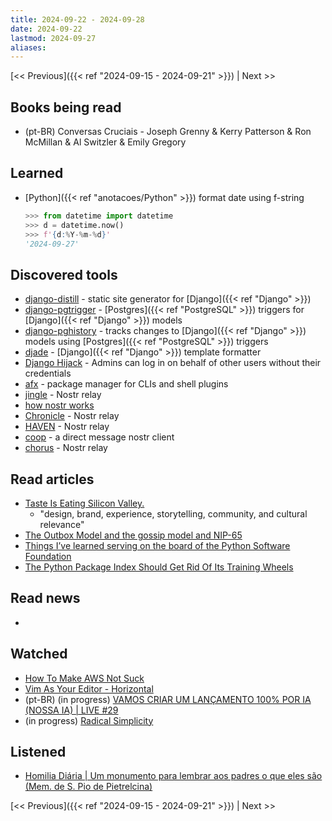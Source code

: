 ```yaml
---
title: 2024-09-22 - 2024-09-28
date: 2024-09-22
lastmod: 2024-09-27
aliases:
---
```


[<< Previous]({{< ref "2024-09-15 - 2024-09-21" >}}) | Next >>

## Books being read
- (pt-BR) Conversas Cruciais - Joseph Grenny & Kerry Patterson & Ron McMillan &
  Al Switzler & Emily Gregory

## Learned
- [Python]({{< ref "anotacoes/Python" >}}) format date using f-string
  ```python
  >>> from datetime import datetime
  >>> d = datetime.now()
  >>> f'{d:%Y-%m-%d}'
  '2024-09-27'
  ```

## Discovered tools
- [django-distill](https://github.com/meeb/django-distill) - static site
  generator for [Django]({{< ref "Django" >}})
- [django-pgtrigger](https://github.com/Opus10/django-pgtrigger) -
  [Postgres]({{< ref "PostgreSQL" >}}) triggers for
  [Django]({{< ref "Django" >}}) models
- [django-pghistory](https://github.com/Opus10/django-pghistory) - tracks
  changes to [Django]({{< ref "Django" >}}) models using
  [Postgres]({{< ref "PostgreSQL" >}}) triggers
- [djade](https://github.com/adamchainz/djade) - [Django]({{< ref "Django" >}})
  template formatter
- [Django Hijack](https://github.com/django-hijack/django-hijack) - Admins can
  log in on behalf of other users without their credentials
- [afx](https://github.com/babarot/afx) - package manager for CLIs and shell
  plugins
- [jingle](https://github.com/fiatjaf/jingle) - Nostr relay
- [how nostr works](https://how-nostr-works.pages.dev/)
- [Chronicle](https://github.com/dtonon/chronicle) - Nostr relay
- [HAVEN](https://github.com/bitvora/haven) - Nostr relay
- [coop](https://github.com/lumehq/coop) - a direct message nostr client
- [chorus](https://github.com/mikedilger/chorus) - Nostr relay


## Read articles
- [Taste Is Eating Silicon Valley.](https://www.workingtheorys.com/p/taste-is-eating-silicon-valley)
    * "design, brand, experience, storytelling, community, and cultural relevance"
- [The Outbox Model and the gossip model and NIP-65](https://mikedilger.com/gossip-model/)
- [Things I’ve learned serving on the board of the Python Software Foundation](https://simonwillison.net/2024/Sep/18/board-of-the-python-software-foundation/)
- [The Python Package Index Should Get Rid Of Its Training Wheels](https://kristoff.it/blog/python-training-wheels/)

## Read news
-

## Watched
- [How To Make AWS Not Suck](https://www.youtube.com/watch?v=gJmz31JywM0)
- [Vim As Your Editor - Horizontal](https://www.youtube.com/watch?v=5JGVtttuDQA)
- (pt-BR) (in progress) [VAMOS CRIAR UM LANÇAMENTO 100% POR IA (NOSSA IA) | LIVE #29](https://www.youtube.com/watch?v=q6w4Ja-KlqI)
- (in progress) [Radical Simplicity](https://www.youtube.com/watch?v=xh-iMBOXl6M)

## Listened
- [Homilia Diária | Um monumento para lembrar aos padres o que eles são (Mem. de S. Pio de Pietrelcina)](https://www.youtube.com/watch?v=49et8xI_B24)

[<< Previous]({{< ref "2024-09-15 - 2024-09-21" >}}) | Next >>
